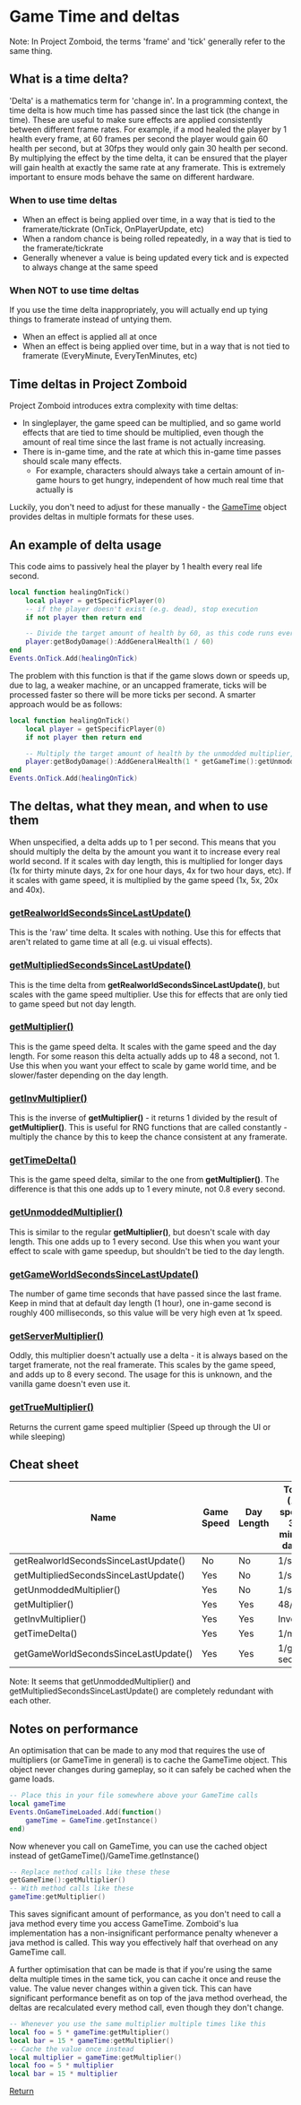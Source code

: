 # Game Time and deltas
Note: In Project Zomboid, the terms 'frame' and 'tick' generally refer to the same thing.
## What is a time delta?
'Delta' is a mathematics term for 'change in'. In a programming context, the time delta is how much time has passed since the last tick (the change in time).
These are useful to make sure effects are applied consistently between different frame rates.
For example, if a mod healed the player by 1 health every frame, at 60 frames per second the player would gain 60 health per second, but at 30fps they would only gain 30 health per second.
By multiplying the effect by the time delta, it can be ensured that the player will gain health at exactly the same rate at any framerate.
This is extremely important to ensure mods behave the same on different hardware.
### When to use time deltas
- When an effect is being applied over time, in a way that is tied to the framerate/tickrate (OnTick, OnPlayerUpdate, etc)
- When a random chance is being rolled repeatedly, in a way that is tied to the framerate/tickrate
- Generally whenever a value is being updated every tick and is expected to always change at the same speed
### When NOT to use time deltas
If you use the time delta inappropriately, you will actually end up tying things to framerate instead of untying them.
- When an effect is applied all at once
- When an effect is being applied over time, but in a way that is not tied to framerate (EveryMinute, EveryTenMinutes, etc)
## Time deltas in Project Zomboid
Project Zomboid introduces extra complexity with time deltas:
- In singleplayer, the game speed can be multiplied, and so game world effects that are tied to time should be multiplied, even though the amount of real time since the last frame is not actually increasing.
- There is in-game time, and the rate at which this in-game time passes should scale many effects.
  - For example, characters should always take a certain amount of in-game hours to get hungry, independent of how much real time that actually is

Luckily, you don't need to adjust for these manually - the [GameTime](https://projectzomboid.com/modding/zombie/GameTime.html) object provides deltas in multiple formats for these uses.

## An example of delta usage
This code aims to passively heal the player by 1 health every real life second. 
```lua
local function healingOnTick()
    local player = getSpecificPlayer(0)
    -- if the player doesn't exist (e.g. dead), stop execution
    if not player then return end

    -- Divide the target amount of health by 60, as this code runs every frame, and we're playing at 60 frames per second
    player:getBodyDamage():AddGeneralHealth(1 / 60)
end
Events.OnTick.Add(healingOnTick)
```
The problem with this function is that if the game slows down or speeds up, due to lag, a weaker machine, or an uncapped framerate, ticks will be processed faster so there will be more ticks per second. A smarter approach would be as follows:
```lua
local function healingOnTick()
    local player = getSpecificPlayer(0)
    if not player then return end

    -- Multiply the target amount of health by the unmodded multiplier, making it heal at a consistent rate even if the game lags or runs too fast
    player:getBodyDamage():AddGeneralHealth(1 * getGameTime():getUnmoddedMultiplier())
end
Events.OnTick.Add(healingOnTick)
```

## The deltas, what they mean, and when to use them
When unspecified, a delta adds up to 1 per second. This means that you should multiply the delta by the amount you want it to increase every real world second. If it scales with day length, this is multiplied for longer days (1x for thirty minute days, 2x for one hour days, 4x for two hour days, etc). If it scales with game speed, it is multiplied by the game speed (1x, 5x, 20x and 40x).
### [getRealworldSecondsSinceLastUpdate()](https://projectzomboid.com/modding/zombie/GameTime.html#getRealworldSecondsSinceLastUpdate())
This is the 'raw' time delta. It scales with nothing.
Use this for effects that aren't related to game time at all (e.g. ui visual effects).
### [getMultipliedSecondsSinceLastUpdate()](https://projectzomboid.com/modding/zombie/GameTime.html#getMultipliedSecondsSinceLastUpdate())
This is the time delta from **getRealworldSecondsSinceLastUpdate()**, but scales with the game speed multiplier.
Use this for effects that are only tied to game speed but not day length.
### [getMultiplier()](https://projectzomboid.com/modding/zombie/GameTime.html#getMultiplier())
This is the game speed delta. It scales with the game speed and the day length.
For some reason this delta actually adds up to 48 a second, not 1.
Use this when you want your effect to scale by game world time, and be slower/faster depending on the day length.
### [getInvMultiplier()](https://projectzomboid.com/modding/zombie/GameTime.html#getInvMultiplier())
This is the inverse of **getMultiplier()** - it returns 1 divided by the result of **getMultiplier()**.
This is useful for RNG functions that are called constantly - multiply the chance by this to keep the chance consistent at any framerate.
### [getTimeDelta()](https://projectzomboid.com/modding/zombie/GameTime.html#getTimeDelta())
This is the game speed delta, similar to the one from **getMultiplier()**.
The difference is that this one adds up to 1 every minute, not 0.8 every second.
### [getUnmoddedMultiplier()](https://projectzomboid.com/modding/zombie/GameTime.html#getUnmoddedMultiplier())
This is similar to the regular **getMultiplier()**, but doesn't scale with day length.
This one adds up to 1 every second. Use this when you want your effect to scale with game speedup, but shouldn't be tied to the day length.
### [getGameWorldSecondsSinceLastUpdate()](https://projectzomboid.com/modding/zombie/GameTime.html#getGameWorldSecondsSinceLastUpdate())
The number of game time seconds that have passed since the last frame.
Keep in mind that at default day length (1 hour), one in-game second is roughly 400 milliseconds, so this value will be very high even at 1x speed.
### [getServerMultiplier()](https://projectzomboid.com/modding/zombie/GameTime.html#getServerMultiplier())
Oddly, this multiplier doesn't actually use a delta - it is always based on the target framerate, not the real framerate.
This scales by the game speed, and adds up to 8 every second.
The usage for this is unknown, and the vanilla game doesn't even use it.
### [getTrueMultiplier()](https://projectzomboid.com/modding/zombie/GameTime.html#getTrueMultiplier())
Returns the current game speed multiplier (Speed up through the UI or while sleeping)

## Cheat sheet
| Name | Game Speed | Day Length | Total (1x speed, 30 minute days) |
| --- | --- | --- | --- |
| getRealworldSecondsSinceLastUpdate() | No | No | 1/s |
| getMultipliedSecondsSinceLastUpdate() | Yes | No | 1/s |
| getUnmoddedMultiplier() | Yes | No | 1/s |
| getMultiplier() | Yes | Yes | 48/s |
| getInvMultiplier() | Yes | Yes | Inverse |
| getTimeDelta() | Yes | Yes | 1/m |
| getGameWorldSecondsSinceLastUpdate() | Yes | Yes | 1/game second |

Note: It seems that getUnmoddedMultiplier() and getMultipliedSecondsSinceLastUpdate() are completely redundant with each other.

## Notes on performance
An optimisation that can be made to any mod that requires the use of multipliers (or GameTime in general) is to cache the GameTime object. This object never changes during gameplay, so it can safely be cached when the game loads.
```lua
-- Place this in your file somewhere above your GameTime calls
local gameTime
Events.OnGameTimeLoaded.Add(function()
    gameTime = GameTime.getInstance()
end)
```
Now whenever you call on GameTime, you can use the cached object instead of getGameTime()/GameTime.getInstance()
```lua
-- Replace method calls like these these
getGameTime():getMultiplier()
-- With method calls like these
gameTime:getMultiplier()
```
This saves significant amount of performance, as you don't need to call a java method every time you access GameTime. Zomboid's lua implementation has a non-insignificant performance penalty whenever a java method is called. This way you effectively half that overhead on any GameTime call.

A further optimisation that can be made is that if you're using the same delta multiple times in the same tick, you can cache it once and reuse the value. The value never changes within a given tick. This can have significant performance benefit as on top of the java method overhead, the deltas are recalculated every method call, even though they don't change.
```lua
-- Whenever you use the same multiplier multiple times like this
local foo = 5 * gameTime:getMultiplier()
local bar = 15 * gameTime:getMultiplier()
-- Cache the value once instead
local multiplier = gameTime:getMultiplier()
local foo = 5 * multiplier
local bar = 15 * multiplier
```

[Return](../README.md)
